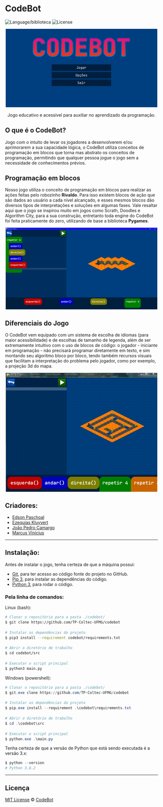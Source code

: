# CodeBot
![Language/biblioteca](https://img.shields.io/badge/Python-pygames-orange)
![License](https://img.shields.io/badge/License-MIT-blue)

<p align="center">
  <img src="wiki-imgs/menu.png" alt="Menu inicial" width="500">
</p>
<p align="center">Jogo educativo e acessível para auxiliar no aprendizado da programação.</p>

## O que é o CodeBot?
Jogo com o intuito de levar os jogadores a desenvolverem e/ou aprimorarem a sua capacidade lógica, o CodeBot utiliza conceitos de programação em blocos que torna mas abstrato os conceitos de programação, permitindo que qualquer pessoa jogue o jogo sem a necessidade de conhecimentos prévios.

## Programação em blocos
Nosso jogo utiliza o conceito de programação em blocos para realizar as ações feitas pelo robozinho **Rivaldo**. Para isso existem blocos de ação que são dados ao usuário a cada nível alcançado, e esses mesmos blocos dão diversos tipos de interpretações e soluções em algumas fases. Vale resaltar aqui que o jogo se inspirou muito em jogos como Scrath, Doodles e Algorithm City, para a sua construção, entretanto toda engine do CodeBot foi feita praticamente do zero, utilizando de base a biblioteca **Pygames**.

<p align="center">
  <img src="wiki-imgs/programacaoEmBlocos.png" alt="Programação em Blocos" width="500" />
</p>

## Diferenciais do Jogo

O CodeBot vem equipado com um sistema de escolha de idiomas (para maior acessibilidade) e de escolhas de tamanho de legenda, além de ser extremamente intuitivo com o uso de blocos de código: o jogador - iniciante em programação - não precisará programar diretamente em texto, e sim montando seu algoritmo bloco por bloco, tendo também recursos visuais que facilitam a interpretação do problema pelo jogador, como por exemplo, a projeção 3d do mapa.

<p align="center">
  <img src="wiki-imgs/mapa3d.gif" alt="Mapa 3d" width="500"/>
</p>

## Criadores:
- [Edson Paschoal](https://github.com/sshEdd1e)
- [Ezequias Kluyvert](https://github.com/UserZeca)
- [João Pedro Camargo](https://github.com/CommonHooman)
- [Marcus Vinícius](https://github.com/MarcusPeixe)

---

## Instalação:

Antes de instalar o jogo, tenha certeza de que a máquina possui:
- [Git](https://git-scm.com/), para ter acesso ao código fonte do projeto no GitHub.
- [Pip 3](https://pypi.org/project/pip/), para instalar as dependências do código.
- [Python 3](https://www.python.org/), para rodar o código.

### Pela linha de comandos:

Linux (bash):
```bash
# Clonar o repositório para a pasta ./codebot/
$ git clone https://github.com/TP-Coltec-UFMG/codebot

# Instalar as dependências do projeto
$ pip3 install --requirement codebot/requirements.txt

# Abrir o diretório de trabalho
$ cd codebot/src

# Executar o script principal
$ python3 main.py
```

Windows (powershell):
```powershell
# Clonar o repositório para a pasta ./codebot/
$ git.exe clone https://github.com/TP-Coltec-UFMG/codebot

# Instalar as dependências do projeto
$ pip.exe install --requirement .\codebot\requirements.txt

# Abrir o diretório de trabalho
$ cd .\codebot\src

# Executar o script principal
$ python.exe .\main.py
```

Tenha certeza de que a versão de Python que está sendo executada é a versão 3.x:
```powershell
$ python --version
# Python 3.8.2
```

---
## Licença
[MIT License](./LICENSE) © [CodeBot](https://github.com/TP-Coltec-UFMG/CodeBot)
